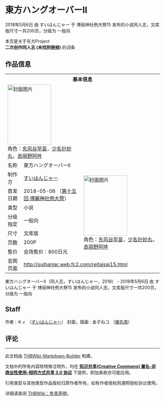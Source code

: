 # 東方ハングオーバーⅡ

<!-- source html: G:\repos\THBWiki-Markdown-Builder\THBWikiMarkdown\Temp\main\9\93\ns0%3A%E6%9D%B1%E6%96%B9%E3%83%8F%E3%83%B3%E3%82%B0%E3%82%AA%E3%83%BC%E3%83%90%E3%83%BC%E2%85%A1.html -->

2018年5月6日 由 すいはんじゃー 于 博丽神社例大祭15 发布的小说同人志，文库版尺寸一共200页，分级为 一般向

本页是关于东方Project  
 **二次创作同人志 (未找到链接)** 的词条
## 作品信息

<table><tbody><tr><th colspan="3">基本信息</th></tr><tr><td class="cover-artwork-mobile" colspan="2"><a href="./文件-東方ハングオーバーⅡ封面.png.md" class="image" title="封面图片"><img alt="封面图片" src="https://upload.thwiki.cc/thumb/e/e0/%E6%9D%B1%E6%96%B9%E3%83%8F%E3%83%B3%E3%82%B0%E3%82%AA%E3%83%BC%E3%83%90%E3%83%BC%E2%85%A1%E5%B0%81%E9%9D%A2.png/141px-%E6%9D%B1%E6%96%B9%E3%83%8F%E3%83%B3%E3%82%B0%E3%82%AA%E3%83%BC%E3%83%90%E3%83%BC%E2%85%A1%E5%B0%81%E9%9D%A2.png" decoding="async" loading="lazy" width="141" height="196" srcset="https://upload.thwiki.cc/thumb/e/e0/%E6%9D%B1%E6%96%B9%E3%83%8F%E3%83%B3%E3%82%B0%E3%82%AA%E3%83%BC%E3%83%90%E3%83%BC%E2%85%A1%E5%B0%81%E9%9D%A2.png/212px-%E6%9D%B1%E6%96%B9%E3%83%8F%E3%83%B3%E3%82%B0%E3%82%AA%E3%83%BC%E3%83%90%E3%83%BC%E2%85%A1%E5%B0%81%E9%9D%A2.png 1.5x, https://upload.thwiki.cc/thumb/e/e0/%E6%9D%B1%E6%96%B9%E3%83%8F%E3%83%B3%E3%82%B0%E3%82%AA%E3%83%BC%E3%83%90%E3%83%BC%E2%85%A1%E5%B0%81%E9%9D%A2.png/282px-%E6%9D%B1%E6%96%B9%E3%83%8F%E3%83%B3%E3%82%B0%E3%82%AA%E3%83%BC%E3%83%90%E3%83%BC%E2%85%A1%E5%B0%81%E9%9D%A2.png 2x" data-file-width="382" data-file-height="530"></a><div class="cover-char">角色：<a href="./东风谷早苗.md" title="东风谷早苗">东风谷早苗</a>，<a href="./少名针妙丸.md" title="少名针妙丸">少名针妙丸</a>，<a href="./高丽野阿吽.md" title="高丽野阿吽">高丽野阿吽</a></div></td>
</tr><tr><td class="label">名称</td><td colspan="2"> 東方ハングオーバーⅡ </td></tr><tr><td class="label">制作方</td><td><a href="./すいはんじゃー.md" title="すいはんじゃー">すいはんじゃー</a></td><td class="cover-artwork" rowspan="7" style="min-width:196px;"><a href="./文件-東方ハングオーバーⅡ封面.png.md" class="image" title="封面图片"><img alt="封面图片" src="https://upload.thwiki.cc/thumb/e/e0/%E6%9D%B1%E6%96%B9%E3%83%8F%E3%83%B3%E3%82%B0%E3%82%AA%E3%83%BC%E3%83%90%E3%83%BC%E2%85%A1%E5%B0%81%E9%9D%A2.png/141px-%E6%9D%B1%E6%96%B9%E3%83%8F%E3%83%B3%E3%82%B0%E3%82%AA%E3%83%BC%E3%83%90%E3%83%BC%E2%85%A1%E5%B0%81%E9%9D%A2.png" decoding="async" loading="lazy" width="141" height="196" srcset="https://upload.thwiki.cc/thumb/e/e0/%E6%9D%B1%E6%96%B9%E3%83%8F%E3%83%B3%E3%82%B0%E3%82%AA%E3%83%BC%E3%83%90%E3%83%BC%E2%85%A1%E5%B0%81%E9%9D%A2.png/212px-%E6%9D%B1%E6%96%B9%E3%83%8F%E3%83%B3%E3%82%B0%E3%82%AA%E3%83%BC%E3%83%90%E3%83%BC%E2%85%A1%E5%B0%81%E9%9D%A2.png 1.5x, https://upload.thwiki.cc/thumb/e/e0/%E6%9D%B1%E6%96%B9%E3%83%8F%E3%83%B3%E3%82%B0%E3%82%AA%E3%83%BC%E3%83%90%E3%83%BC%E2%85%A1%E5%B0%81%E9%9D%A2.png/282px-%E6%9D%B1%E6%96%B9%E3%83%8F%E3%83%B3%E3%82%B0%E3%82%AA%E3%83%BC%E3%83%90%E3%83%BC%E2%85%A1%E5%B0%81%E9%9D%A2.png 2x" data-file-width="382" data-file-height="530"></a><div class="cover-char">角色：<a href="./东风谷早苗.md" title="东风谷早苗">东风谷早苗</a>，<a href="./少名针妙丸.md" title="少名针妙丸">少名针妙丸</a>，<a href="./高丽野阿吽.md" title="高丽野阿吽">高丽野阿吽</a></div></td>
</tr><tr><td class="label">首发日期</td><td>2018-05-06&#160;（<a href="/展会作品列表?e=%E5%8D%9A%E4%B8%BD%E7%A5%9E%E7%A4%BE%E4%BE%8B%E5%A4%A7%E7%A5%AD%2315">第十五回 博麗神社例大祭</a>）</td></tr><tr><td class="label">类型</td><td>小说</td></tr><tr><td class="label">分级指定</td><td>一般向</td></tr><tr><td class="label">尺寸</td><td>文库版</td></tr><tr><td class="label">页数</td><td>200P</td></tr><tr><td class="label">售价</td><td>会场售价：800日元</td></tr>
<tr><td class="label">官网页面</td><td colspan="2"><a rel="nofollow" class="external free" href="http://suihanjar.web.fc2.com/reitaisai15.html">http://suihanjar.web.fc2.com/reitaisai15.html</a></td></tr></tbody></table>

東方ハングオーバーⅡ（同人志，すいはんじゃー，2018） - 2018年5月6日 由 すいはんじゃー 于 博丽神社例大祭15 发布的小说同人志，文库版尺寸一共200页，分级为 一般向
## Staff
作者
: キィ （[すいはんじゃー](./すいはんじゃー.md)）
封面，插画
: 金子ねコ （[優先席](./優先席.md)）

## 评论




---

此文档由 [THBWiki-Markdown-Builder](https://github.com/Delsin-Yu/THBWiki-Markdown-Builder) 构建。

文档中的所有内容除特殊注明外，均在 [**知识共享(Creative Commons) 署名-非商业性使用-相同方式共享 3.0 协议**](https://creativecommons.org/licenses/by-sa/3.0/deed.zh-hans) 下提供，附加条款亦可能应用。

引用类型与其他类型作品版权归原作者所有，如有作者授权则遵照授权协议使用。

详细请查阅 [THBWiki：免责声明](https://thbwiki.cc/THBWiki:%E5%85%8D%E8%B4%A3%E5%A3%B0%E6%98%8E)。


